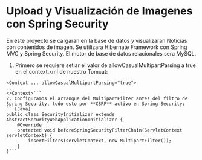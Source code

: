 # Upload y Visualización de Imagenes con Spring Security

En este proyecto se cargaran en la base de datos y visualizaran Noticias con contenidos de imagen. Se utilizara Hibernate Framework con Spring MVC y Spring Security. El motor de base de datos relacionales sera MySQL.
1. Primero se requiere setiar el valor de allowCasualMultipartParsing a true en el context.xml de nuestro Tomcat: 
```[XML]
<Context ... allowCasualMultipartParsing="true">
...
</Context>```
2. Configuramos el arranque del MultipartFilter antes del filtro de Spring Security, todo esto por **CSRF** activo en Spring Security: 
```[Java]
public class SecurityInitializer extends AbstractSecurityWebApplicationInitializer {
	@Override
	protected void beforeSpringSecurityFilterChain(ServletContext servletContext) {
		insertFilters(servletContext, new MultipartFilter());
	}
}```